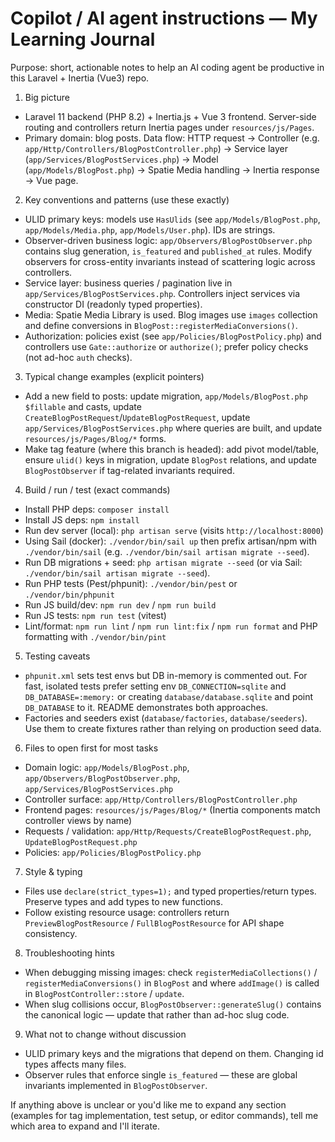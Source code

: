 # Copilot / AI agent instructions — My Learning Journal

Purpose: short, actionable notes to help an AI coding agent be productive in this Laravel + Inertia (Vue3) repo.

1. Big picture
- Laravel 11 backend (PHP 8.2) + Inertia.js + Vue 3 frontend. Server-side routing and controllers return Inertia pages under `resources/js/Pages`.
- Primary domain: blog posts. Data flow: HTTP request -> Controller (e.g. `app/Http/Controllers/BlogPostController.php`) -> Service layer (`app/Services/BlogPostServices.php`) -> Model (`app/Models/BlogPost.php`) -> Spatie Media handling -> Inertia response -> Vue page.

2. Key conventions and patterns (use these exactly)
- ULID primary keys: models use `HasUlids` (see `app/Models/BlogPost.php`, `app/Models/Media.php`, `app/Models/User.php`). IDs are strings.
- Observer-driven business logic: `app/Observers/BlogPostObserver.php` contains slug generation, `is_featured` and `published_at` rules. Modify observers for cross-entity invariants instead of scattering logic across controllers.
- Service layer: business queries / pagination live in `app/Services/BlogPostServices.php`. Controllers inject services via constructor DI (readonly typed properties).
- Media: Spatie Media Library is used. Blog images use `images` collection and define conversions in `BlogPost::registerMediaConversions()`.
- Authorization: policies exist (see `app/Policies/BlogPostPolicy.php`) and controllers use `Gate::authorize` or `authorize()`; prefer policy checks (not ad-hoc `auth` checks).

3. Typical change examples (explicit pointers)
- Add a new field to posts: update migration, `app/Models/BlogPost.php` `$fillable` and casts, update `CreateBlogPostRequest`/`UpdateBlogPostRequest`, update `app/Services/BlogPostServices.php` where queries are built, and update `resources/js/Pages/Blog/*` forms.
- Make tag feature (where this branch is headed): add pivot model/table, ensure `ulid()` keys in migration, update `BlogPost` relations, and update `BlogPostObserver` if tag-related invariants required.

4. Build / run / test (exact commands)
- Install PHP deps: `composer install`
- Install JS deps: `npm install`
- Run dev server (local): `php artisan serve` (visits `http://localhost:8000`)
- Using Sail (docker): `./vendor/bin/sail up` then prefix artisan/npm with `./vendor/bin/sail` (e.g. `./vendor/bin/sail artisan migrate --seed`).
- Run DB migrations + seed: `php artisan migrate --seed` (or via Sail: `./vendor/bin/sail artisan migrate --seed`).
- Run PHP tests (Pest/phpunit): `./vendor/bin/pest` or `./vendor/bin/phpunit`
- Run JS build/dev: `npm run dev` / `npm run build`
- Run JS tests: `npm run test` (vitest)
- Lint/format: `npm run lint` / `npm run lint:fix` / `npm run format` and PHP formatting with `./vendor/bin/pint`

5. Testing caveats
- `phpunit.xml` sets test envs but DB in-memory is commented out. For fast, isolated tests prefer setting env `DB_CONNECTION=sqlite` and `DB_DATABASE=:memory:` or creating `database/database.sqlite` and point `DB_DATABASE` to it. README demonstrates both approaches.
- Factories and seeders exist (`database/factories`, `database/seeders`). Use them to create fixtures rather than relying on production seed data.

6. Files to open first for most tasks
- Domain logic: `app/Models/BlogPost.php`, `app/Observers/BlogPostObserver.php`, `app/Services/BlogPostServices.php`
- Controller surface: `app/Http/Controllers/BlogPostController.php`
- Frontend pages: `resources/js/Pages/Blog/*` (Inertia components match controller views by name)
- Requests / validation: `app/Http/Requests/CreateBlogPostRequest.php`, `UpdateBlogPostRequest.php`
- Policies: `app/Policies/BlogPostPolicy.php`

7. Style & typing
- Files use `declare(strict_types=1);` and typed properties/return types. Preserve types and add types to new functions.
- Follow existing resource usage: controllers return `PreviewBlogPostResource` / `FullBlogPostResource` for API shape consistency.

8. Troubleshooting hints
- When debugging missing images: check `registerMediaCollections()` / `registerMediaConversions()` in `BlogPost` and where `addImage()` is called in `BlogPostController::store` / `update`.
- When slug collisions occur, `BlogPostObserver::generateSlug()` contains the canonical logic — update that rather than ad-hoc slug code.

9. What not to change without discussion
- ULID primary keys and the migrations that depend on them. Changing id types affects many files.
- Observer rules that enforce single `is_featured` — these are global invariants implemented in `BlogPostObserver`.

If anything above is unclear or you'd like me to expand any section (examples for tag implementation, test setup, or editor commands), tell me which area to expand and I'll iterate.
